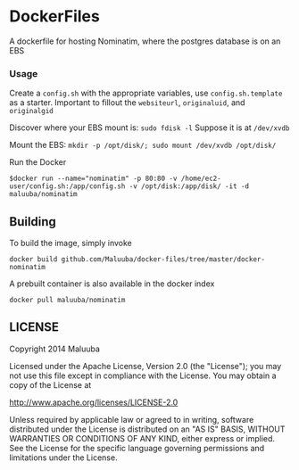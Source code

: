 DockerFiles
===========

A dockerfile for hosting Nominatim, where the postgres database is on an EBS

### Usage

Create a `config.sh` with the appropriate variables, use `config.sh.template` as a starter. Important to fillout the `websiteurl`, `originaluid`, and `originalgid`

Discover where your EBS mount is: `sudo fdisk -l` Suppose it is at `/dev/xvdb`

Mount the EBS: `mkdir -p /opt/disk/; sudo mount /dev/xvdb /opt/disk/`

Run the Docker
```
$docker run --name="nominatim" -p 80:80 -v /home/ec2-user/config.sh:/app/config.sh -v /opt/disk:/app/disk/ -it -d maluuba/nominatim
```

## Building

To build the image, simply invoke

    docker build github.com/Maluuba/docker-files/tree/master/docker-nominatim

A prebuilt container is also available in the docker index

    docker pull maluuba/nominatim
    

## LICENSE

Copyright 2014 Maluuba

Licensed under the Apache License, Version 2.0 (the "License");
you may not use this file except in compliance with the License.
You may obtain a copy of the License at

  http://www.apache.org/licenses/LICENSE-2.0

Unless required by applicable law or agreed to in writing, software
distributed under the License is distributed on an "AS IS" BASIS,
WITHOUT WARRANTIES OR CONDITIONS OF ANY KIND, either express or implied.
See the License for the specific language governing permissions and
limitations under the License.
